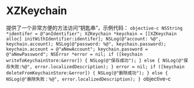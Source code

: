 # XZKeychain
提供了一个非常方便的方法访问“钥匙串”，示例代码：
`objective-c
    NSString *identifer = @"anIdentifier";
    XZKeychain *keychain = [[XZKeychain alloc] initWithIdentifier:identifer];
    NSLog(@"account: %@", keychain.account);
    NSLog(@"password: %@", keychain.password);
    keychain.account = @"aNewAccount";
    keychain.password = @"aNewPassword";
    NSError *error = nil;
    if ([keychain writeToKeychainStore:&error]) {
        NSLog(@"保存成功");
    } else {
        NSLog(@"保存失败:%@", error.localizedDescription);
    }
    error = nil;
    if ([keychain deleteFromKeychainStore:&error]) {
        NSLog(@"删除成功");
    } else {
        NSLog(@"删除失败：%@", error.localizedDescription);
    }
`objective-c
